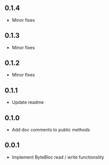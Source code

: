 ## 0.1.4
* Minor fixes

## 0.1.3
* Minor fixes

## 0.1.2
* Minor fixes

## 0.1.1
* Update readme

## 0.1.0
* Add doc comments to public methods

## 0.0.1
* Implement ByteBloc read / write functionslity
